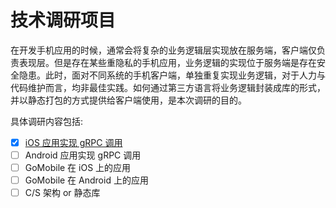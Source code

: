 技术调研项目
===

在开发手机应用的时候，通常会将复杂的业务逻辑层实现放在服务端，客户端仅负责表现层。但是存在某些重隐私的手机应用，业务逻辑的实现位于服务端是存在安全隐患。此时，面对不同系统的手机客户端，单独重复实现业务逻辑，对于人力与代码维护而言，均非最佳实践。如何通过第三方语言将业务逻辑封装成库的形式，并以静态打包的方式提供给客户端使用，是本次调研的目的。

具体调研内容包括:

- [x] [iOS 应用实现 gRPC 调用](docs/research.01.md)
- [ ] Android 应用实现 gRPC 调用
- [ ] GoMobile 在 iOS 上的应用
- [ ] GoMobile 在 Android 上的应用
- [ ] C/S 架构 or 静态库
